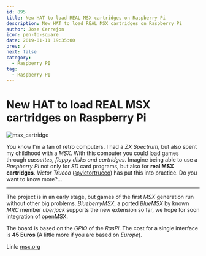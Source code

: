 ```yaml
---
id: 895
title: New HAT to load REAL MSX cartridges on Raspberry Pi
description: New HAT to load REAL MSX cartridges on Raspberry Pi
author: Jose Cerrejon
icon: pen-to-square
date: 2019-01-11 19:35:00
prev: /
next: false
category:
  - Raspberry PI
tag:
  - Raspberry PI
---
```


# New HAT to load REAL MSX cartridges on Raspberry Pi

![msx_cartridge](/images/2019/01/msx_cartridge.jpg)

You know I'm a fan of retro computers. I had a *ZX Spectrum*, but also spent my childhood with a *MSX*. With this computer you could load games through *cassettes, floppy disks and cartridges*. Imagine being able to use a *Raspberry PI* not only for *SD* card programs, but also for **real MSX cartridges**. *Victor Trucco* ([@victortrucco](https://twitter.com/victortrucco)) has put this into practice. Do you want to know more?...

- - -
The project is in an early stage, but games of the first *MSX* generation run without other big problems. *BlueberryMSX*, a ported *BlueMSX* by known *MRC* member *uberjack* supports the new extension so far, we hope for soon integration of [openMSX](/post.php?id=843).

The board is based on the *GPIO* of the *RasPi*. The cost for a single interface is **45 Euros** (A little more if you are based on *Europe*).

Link: [msx.org](https://www.msx.org/news/hardware/en/make-a-raspberry-a-real-msx)